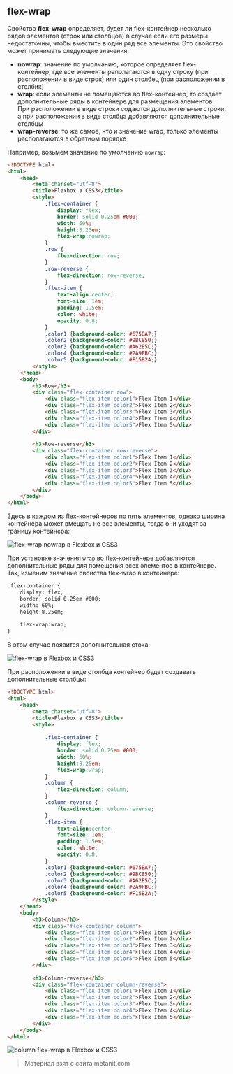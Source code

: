 ## flex-wrap

Свойство **flex-wrap** определяет, будет ли flex-контейнер несколько рядов элементов (строк или столбцов) в случае если его размеры недостаточны, чтобы вместить в один ряд все элементы. Это свойство может принимать следующие значения:
- **nowrap**: значение по умолчанию, которое определяет flex-контейнер, где все элементы раполагаются в одну строку (при расположении в виде строк) или один столбец (при расположении в столбик)
- **wrap**: если элементы не помещаются во flex-контейнер, то создает дополнительные ряды в контейнере для размещения элементов. При расположении в  виде строки 
содаются дополнительные строки, а при расположении в виде столбца добавляются дополнительные столбцы
- **wrap-reverse**: то же самое, что и значение wrap, только элементы располагаются в обратном порядке

Например, возьмем значение по умолчанию `nowrap`:

```html
<!DOCTYPE html>
<html>
    <head>
        <meta charset="utf-8">
        <title>Flexbox в CSS3</title>
        <style>
            .flex-container {
                display: flex;
                border: solid 0.25em #000;
                width: 60%;
                height:8.25em;
                flex-wrap:nowrap;
            }
            .row {
                flex-direction: row;
            }
            .row-reverse {
                flex-direction: row-reverse;
            }
            .flex-item {
                text-align:center;
                font-size: 1em;
                padding: 1.5em;
                color: white;
                opacity: 0.8;
            }
            .color1 {background-color: #675BA7;}
            .color2 {background-color: #9BC850;}
            .color3 {background-color: #A62E5C;}
            .color4 {background-color: #2A9FBC;}
            .color5 {background-color: #F15B2A;}
        </style>
    </head>
    <body>
        <h3>Row</h3>
        <div class="flex-container row">
            <div class="flex-item color1">Flex Item 1</div>
            <div class="flex-item color2">Flex Item 2</div>
            <div class="flex-item color3">Flex Item 3</div>
            <div class="flex-item color4">Flex Item 4</div>
            <div class="flex-item color5">Flex Item 5</div>
        </div>
        
        <h3>Row-reverse</h3>
        <div class="flex-container row-reverse">
            <div class="flex-item color1">Flex Item 1</div>
            <div class="flex-item color2">Flex Item 2</div>
            <div class="flex-item color3">Flex Item 3</div>
            <div class="flex-item color4">Flex Item 4</div>
            <div class="flex-item color5">Flex Item 5</div>
        </div>
    </body>
</html>
```

Здесь в каждом из flex-контейнеров по пять элементов, однако ширина контейнера может вмещать не все элементы, тогда они уходят за границу контейнера:

![flex-wrap nowrap в Flexbox и CSS3](https://metanit.com/web/html5/pics/flexbox5.png)

При установке значения `wrap` во flex-контейнере добавляются дополнительные ряды для помещения всех элементов в контейнере. Так, изменим значение свойства flex-wrap в контейнере:

```html
.flex-container {
    display: flex;
    border: solid 0.25em #000;
    width: 60%;
    height:8.25em;
    
    flex-wrap:wrap;
}
```

В этом случае появится дополнительная стока:

![flex-wrap в Flexbox и CSS3](https://metanit.com/web/html5/pics/flexbox6.png)

При расположении в виде столбца контейнер будет создавать дополнительные столбцы:

```html
<!DOCTYPE html>
<html>
    <head>
        <meta charset="utf-8">
        <title>Flexbox в CSS3</title>
        <style>
            
            .flex-container {
                display: flex;
                border: solid 0.25em #000;
                width: 60%;
                height:8.25em;
                flex-wrap:wrap;
            }
            .column {
                flex-direction: column;
            }
            .column-reverse {
                flex-direction: column-reverse;
            }
            .flex-item {
                text-align:center;
                font-size: 1em;
                padding: 1.5em;
                color: white;
                opacity: 0.8;
            }
            .color1 {background-color: #675BA7;}
            .color2 {background-color: #9BC850;}
            .color3 {background-color: #A62E5C;}
            .color4 {background-color: #2A9FBC;}
            .color5 {background-color: #F15B2A;}
        </style>
    </head>
    <body>
        <h3>Column</h3>
        <div class="flex-container column">
            <div class="flex-item color1">Flex Item 1</div>
            <div class="flex-item color2">Flex Item 2</div>
            <div class="flex-item color3">Flex Item 3</div>
            <div class="flex-item color4">Flex Item 4</div>
            <div class="flex-item color5">Flex Item 5</div>
        </div>
        
        <h3>Column-reverse</h3>
        <div class="flex-container column-reverse">
            <div class="flex-item color1">Flex Item 1</div>
            <div class="flex-item color2">Flex Item 2</div>
            <div class="flex-item color3">Flex Item 3</div>
            <div class="flex-item color4">Flex Item 4</div>
            <div class="flex-item color5">Flex Item 5</div>
        </div>
    </body>
</html>
```

![column flex-wrap в Flexbox и CSS3](https://metanit.com/web/html5/pics/flexbox7.png)


> Материал взят с сайта metanit.com